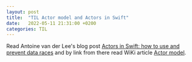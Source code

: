 ```yaml
---
layout: post
title:  "TIL Actor model and Actors in Swift"
date:   2022-05-11 21:31:00 +0200
categories: TIL
---
```

Read Antoine van der Lee's blog post [Actors in Swift: how to use and prevent data races](https://www.avanderlee.com/swift/actors/) and by link from there read WiKi article [Actor model](https://en.wikipedia.org/wiki/Actor_model).
